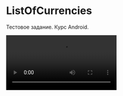 # ListOfCurrencies
Тестовое задание. Курс Android. 

<video id="player" playsinline controls data-poster="/path/to/poster.jpg">
  <source src="https://github.com/MyasnikovIA/ListOfCurrencies/blob/main/ExchangeRates.mp4?raw=true" type="video/mp4" />
</video>

